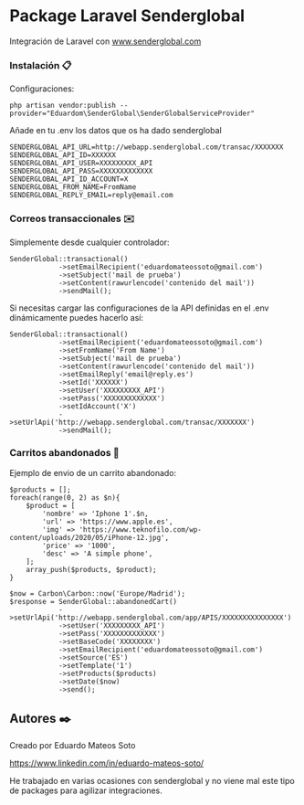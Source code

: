 # Package Laravel Senderglobal
Integración de Laravel con www.senderglobal.com

### Instalación 📋

Configuraciones:

```
php artisan vendor:publish --provider="Eduardom\SenderGlobal\SenderGlobalServiceProvider"
```

Añade en tu .env los datos que os ha dado senderglobal

```
SENDERGLOBAL_API_URL=http://webapp.senderglobal.com/transac/XXXXXXX
SENDERGLOBAL_API_ID=XXXXXX
SENDERGLOBAL_API_USER=XXXXXXXXX_API
SENDERGLOBAL_API_PASS=XXXXXXXXXXXXX
SENDERGLOBAL_API_ID_ACCOUNT=X
SENDERGLOBAL_FROM_NAME=FromName
SENDERGLOBAL_REPLY_EMAIL=reply@email.com
```

### Correos transaccionales ✉️

Simplemente desde cualquier controlador:

```
SenderGlobal::transactional()
            ->setEmailRecipient('eduardomateossoto@gmail.com')
            ->setSubject('mail de prueba')
            ->setContent(rawurlencode('contenido del mail'))
            ->sendMail();
```

Si necesitas cargar las configuraciones de la API definidas en el .env dinámicamente puedes hacerlo así:

```
SenderGlobal::transactional()
            ->setEmailRecipient('eduardomateossoto@gmail.com')
            ->setFromName('From Name')
            ->setSubject('mail de prueba')
            ->setContent(rawurlencode('contenido del mail'))
            ->setEmailReply('email@reply.es')
            ->setId('XXXXXX')
            ->setUser('XXXXXXXXX_API')
            ->setPass('XXXXXXXXXXXXX')
            ->setIdAccount('X')
            ->setUrlApi('http://webapp.senderglobal.com/transac/XXXXXXX')
            ->sendMail();
```
### Carritos abandonados 🛒

Ejemplo de envio de un carrito abandonado:

```
$products = [];
foreach(range(0, 2) as $n){
    $product = [
        'nombre' => 'Iphone 1'.$n,
        'url' => 'https://www.apple.es',
        'img' => 'https://www.teknofilo.com/wp-content/uploads/2020/05/iPhone-12.jpg',
        'price' => '1000',
        'desc' => 'A simple phone',
    ];
    array_push($products, $product);
}

$now = Carbon\Carbon::now('Europe/Madrid');
$response = SenderGlobal::abandonedCart()
            ->setUrlApi('http://webapp.senderglobal.com/app/APIS/XXXXXXXXXXXXXXX')
            ->setUser('XXXXXXXXX_API')
            ->setPass('XXXXXXXXXXXXX')
            ->setBaseCode('XXXXXXXX')
            ->setEmailRecipient('eduardomateossoto@gmail.com')
            ->setSource('ES')
            ->setTemplate('1')
            ->setProducts($products)
            ->setDate($now)
            ->send();
```

## Autores ✒️

Creado por Eduardo Mateos Soto

https://www.linkedin.com/in/eduardo-mateos-soto/

He trabajado en varias ocasiones con senderglobal y no viene mal este tipo de packages para agilizar integraciones.
